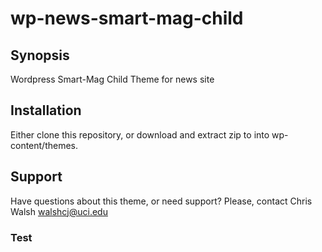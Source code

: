 # wp-news-smart-mag-child

## Synopsis

Wordpress Smart-Mag Child Theme for news site

## Installation

Either clone this repository, or download and extract zip to into wp-content/themes.

## Support

Have questions about this theme, or need support? Please, contact Chris Walsh <walshcj@uci.edu>

### Test
